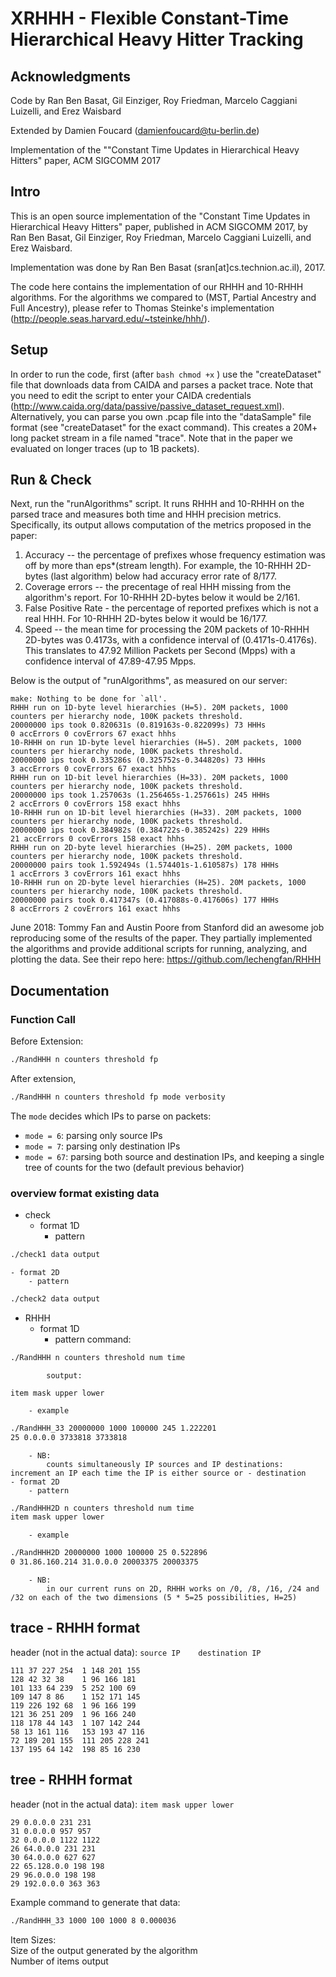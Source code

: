 
# XRHHH - Flexible Constant-Time Hierarchical Heavy Hitter Tracking


## Acknowledgments

Code by Ran Ben Basat, Gil Einziger, Roy Friedman, Marcelo Caggiani Luizelli, and Erez Waisbard

Extended by Damien Foucard (damienfoucard@tu-berlin.de)

Implementation of the ""Constant Time Updates in Hierarchical Heavy Hitters" paper, ACM SIGCOMM 2017



## Intro

This is an open source implementation of the "Constant Time Updates in Hierarchical Heavy Hitters" paper,
published in ACM SIGCOMM 2017, by Ran Ben Basat, Gil Einziger, Roy Friedman, Marcelo Caggiani Luizelli, and Erez Waisbard.

Implementation was done by Ran Ben Basat (sran[at]cs.technion.ac.il), 2017.

The code here contains the implementation of our RHHH and 10-RHHH algorithms.
For the algorithms we compared to (MST, Partial Ancestry and Full Ancestry), 
please refer to Thomas Steinke's implementation (http://people.seas.harvard.edu/~tsteinke/hhh/).


## Setup

In order to run the code, first (after ```bash
	chmod +x```
	) use the "createDataset" file that downloads data from CAIDA and parses a packet trace.
Note that you need to edit the script to enter your CAIDA credentials (http://www.caida.org/data/passive/passive_dataset_request.xml).
Alternatively, you can parse you own .pcap file into the "dataSample" file format (see "createDataset" for the exact command).
This creates a 20M+ long packet stream in a file named "trace". 
Note that in the paper we evaluated on longer traces (up to 1B packets).


## Run & Check

Next, run the "runAlgorithms" script. It runs RHHH and 10-RHHH on the parsed trace and measures both time and HHH precision metrics.
Specifically, its output allows computation of the metrics proposed in the paper:
1. Accuracy -- the percentage of prefixes whose frequency estimation was off by more than eps*(stream length). 
For example, the 10-RHHH 2D-bytes (last algorithm) below had accuracy error rate of 8/177.
2. Coverage errors -- the precentage of real HHH missing from the algorithm's report. For 10-RHHH 2D-bytes below it would be 2/161.
3. False Positive Rate - the percentage of reported prefixes which is not a real HHH. For 10-RHHH 2D-bytes below it would be 16/177.
4. Speed -- the mean time for processing the 20M packets of 10-RHHH 2D-bytes was 0.4173s, with a confidence interval of (0.4171s-0.4176s). 
This translates to 47.92 Million Packets per Second (Mpps) with a confidence interval of 47.89-47.95 Mpps.

Below is the output of "runAlgorithms", as measured on our server:

```
make: Nothing to be done for `all'.
RHHH run on 1D-byte level hierarchies (H=5). 20M packets, 1000 counters per hierarchy node, 100K packets threshold.
20000000 ips took 0.820631s (0.819163s-0.822099s) 73 HHHs
0 accErrors 0 covErrors 67 exact hhhs
10-RHHH on run 1D-byte level hierarchies (H=5). 20M packets, 1000 counters per hierarchy node, 100K packets threshold.
20000000 ips took 0.335286s (0.325752s-0.344820s) 73 HHHs
3 accErrors 0 covErrors 67 exact hhhs
RHHH run on 1D-bit level hierarchies (H=33). 20M packets, 1000 counters per hierarchy node, 100K packets threshold.
20000000 ips took 1.257063s (1.256465s-1.257661s) 245 HHHs
2 accErrors 0 covErrors 158 exact hhhs
10-RHHH run on 1D-bit level hierarchies (H=33). 20M packets, 1000 counters per hierarchy node, 100K packets threshold.
20000000 ips took 0.384982s (0.384722s-0.385242s) 229 HHHs
21 accErrors 0 covErrors 158 exact hhhs
RHHH run on 2D-byte level hierarchies (H=25). 20M packets, 1000 counters per hierarchy node, 100K packets threshold.
20000000 pairs took 1.592494s (1.574401s-1.610587s) 178 HHHs
1 accErrors 3 covErrors 161 exact hhhs
10-RHHH run on 2D-byte level hierarchies (H=25). 20M packets, 1000 counters per hierarchy node, 100K packets threshold.
20000000 pairs took 0.417347s (0.417088s-0.417606s) 177 HHHs
8 accErrors 2 covErrors 161 exact hhhs
```


June 2018: Tommy Fan and Austin Poore from Stanford did an awesome job reproducing some of the results of the paper. They partially implemented the algorithms and provide additional scripts for running, analyzing, and plotting the data. See their repo here: https://github.com/lechengfan/RHHH




## Documentation

### Function Call
Before Extension:
```bash
./RandHHH n counters threshold fp
```
After extension,
```bash
./RandHHH n counters threshold fp mode verbosity
```
The ```mode``` decides which IPs to parse on packets:

- ```mode = 6```: parsing only source IPs
- ```mode = 7```: parsing only destination IPs
- ```mode = 67```: parsing both source and destination IPs, and keeping a single tree of counts for the two (default previous behavior)


### overview format existing data

- check
	- format 1D
		- pattern
```bash
./check1 data output
```
	- format 2D
		- pattern
```bash
./check2 data output
```
- RHHH
	- format 1D
		- pattern
			command:
```bash
./RandHHH n counters threshold num time
```

			soutput:
```
item mask upper lower
```
		- example
```bash
./RandHHH_33 20000000 1000 100000 245 1.222201
25 0.0.0.0 3733818 3733818
```
		- NB:
			counts simultaneously IP sources and IP destinations: increment an IP each time the IP is either source or - destination
	- format 2D
		- pattern
```bash
./RandHHH2D n counters threshold num time
item mask upper lower
```
		- example
```bash
./RandHHH2D 20000000 1000 100000 25 0.522896
0 31.86.160.214 31.0.0.0 20003375 20003375
```
		- NB:
			in our current runs on 2D, RHHH works on /0, /8, /16, /24 and /32 on each of the two dimensions (5 * 5=25 possibilities, H=25)




## trace - RHHH format
header (not in the actual data):
```source IP	destination IP```

```
111 37 227 254	1 148 201 155
128 42 32 38	1 96 166 181
101 133 64 239	5 252 100 69
109 147 8 86	1 152 171 145
119 226 192 68	1 96 166 199
121 36 251 209	1 96 166 240
118 178 44 143	1 107 142 244
58 13 161 116	153 193 47 116
72 189 201 155	111 205 228 241
137 195 64 142	198 85 16 230
```


## tree - RHHH format
header (not in the actual data):
```item mask upper lower```

```
29 0.0.0.0 231 231
31 0.0.0.0 957 957
32 0.0.0.0 1122 1122
26 64.0.0.0 231 231
30 64.0.0.0 627 627
22 65.128.0.0 198 198
29 96.0.0.0 198 198
29 192.0.0.0 363 363
```

Example command to generate that data:
```bash
./RandHHH_33 1000 100 1000 8 0.000036
```

Item Sizes:  
	Size of the output generated by the algorithm  
	Number of items output  
